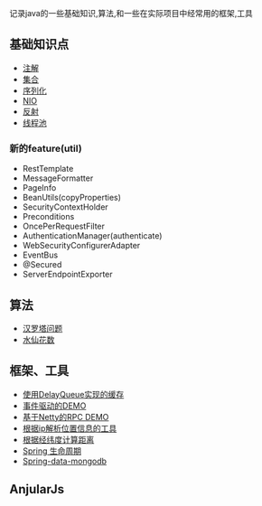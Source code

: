 
记录java的一些基础知识,算法,和一些在实际项目中经常用的框架,工具

## 基础知识点
* [注解](https://github.com/afeiluo/test_tech/tree/master/src/main/java/com/afeiluo/annotation)
* [集合](https://github.com/afeiluo/test_tech/tree/master/src/main/java/com/afeiluo/collection)
* [序列化](https://github.com/afeiluo/test_tech/tree/master/src/main/java/com/afeiluo/jdk_serialization)
* [NIO](https://github.com/afeiluo/test_tech/tree/master/src/main/java/com/afeiluo/nio)
* [反射](https://github.com/afeiluo/test_tech/tree/master/src/main/java/com/afeiluo/reflection)
* [线程池]()

### 新的feature(util)
* RestTemplate
* MessageFormatter
* PageInfo
* BeanUtils(copyProperties)
* SecurityContextHolder
* Preconditions
* OncePerRequestFilter
* AuthenticationManager(authenticate)
* WebSecurityConfigurerAdapter
* EventBus
* @Secured
* ServerEndpointExporter

## 算法
* [汉罗塔问题](https://github.com/afeiluo/test_tech/blob/master/src/main/java/com/afeiluo/algorithm/Hanota.java)
* [水仙花数](https://github.com/afeiluo/test_tech/blob/master/src/main/java/com/afeiluo/algorithm/Narcissus.java)

## 框架、工具

* [使用DelayQueue实现的缓存](https://github.com/afeiluo/test_tech/tree/master/src/main/java/com/afeiluo/cache)
* [事件驱动的DEMO](https://github.com/afeiluo/test_tech/tree/master/src/main/java/com/afeiluo/event_drive)
* [基于Netty的RPC DEMO](https://github.com/afeiluo/test_tech/tree/master/src/main/java/com/afeiluo/netty)
* [根据ip解析位置信息的工具](https://github.com/afeiluo/test_tech/blob/master/src/main/java/com/afeiluo/util/IpParseUtil.java)
* [根据经纬度计算距离](https://github.com/afeiluo/test_tech/blob/master/src/main/java/com/afeiluo/util/EarthDistanceUtil.java)
* [Spring 生命周期](https://github.com/afeiluo/test_tech/tree/master/src/main/java/com/afeiluo/spring)
* [Spring-data-mongodb]((https://github.com/afeiluo/test_tech/tree/master/src/main/java/com/afeiluo/spring))

## AnjularJs

